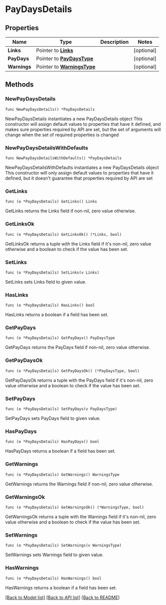# PayDaysDetails

## Properties

Name | Type | Description | Notes
------------ | ------------- | ------------- | -------------
**Links** | Pointer to [**Links**](Links.md) |  | [optional] 
**PayDays** | Pointer to [**PayDaysType**](PayDaysType.md) |  | [optional] 
**Warnings** | Pointer to [**WarningsType**](WarningsType.md) |  | [optional] 

## Methods

### NewPayDaysDetails

`func NewPayDaysDetails() *PayDaysDetails`

NewPayDaysDetails instantiates a new PayDaysDetails object
This constructor will assign default values to properties that have it defined,
and makes sure properties required by API are set, but the set of arguments
will change when the set of required properties is changed

### NewPayDaysDetailsWithDefaults

`func NewPayDaysDetailsWithDefaults() *PayDaysDetails`

NewPayDaysDetailsWithDefaults instantiates a new PayDaysDetails object
This constructor will only assign default values to properties that have it defined,
but it doesn't guarantee that properties required by API are set

### GetLinks

`func (o *PayDaysDetails) GetLinks() Links`

GetLinks returns the Links field if non-nil, zero value otherwise.

### GetLinksOk

`func (o *PayDaysDetails) GetLinksOk() (*Links, bool)`

GetLinksOk returns a tuple with the Links field if it's non-nil, zero value otherwise
and a boolean to check if the value has been set.

### SetLinks

`func (o *PayDaysDetails) SetLinks(v Links)`

SetLinks sets Links field to given value.

### HasLinks

`func (o *PayDaysDetails) HasLinks() bool`

HasLinks returns a boolean if a field has been set.

### GetPayDays

`func (o *PayDaysDetails) GetPayDays() PayDaysType`

GetPayDays returns the PayDays field if non-nil, zero value otherwise.

### GetPayDaysOk

`func (o *PayDaysDetails) GetPayDaysOk() (*PayDaysType, bool)`

GetPayDaysOk returns a tuple with the PayDays field if it's non-nil, zero value otherwise
and a boolean to check if the value has been set.

### SetPayDays

`func (o *PayDaysDetails) SetPayDays(v PayDaysType)`

SetPayDays sets PayDays field to given value.

### HasPayDays

`func (o *PayDaysDetails) HasPayDays() bool`

HasPayDays returns a boolean if a field has been set.

### GetWarnings

`func (o *PayDaysDetails) GetWarnings() WarningsType`

GetWarnings returns the Warnings field if non-nil, zero value otherwise.

### GetWarningsOk

`func (o *PayDaysDetails) GetWarningsOk() (*WarningsType, bool)`

GetWarningsOk returns a tuple with the Warnings field if it's non-nil, zero value otherwise
and a boolean to check if the value has been set.

### SetWarnings

`func (o *PayDaysDetails) SetWarnings(v WarningsType)`

SetWarnings sets Warnings field to given value.

### HasWarnings

`func (o *PayDaysDetails) HasWarnings() bool`

HasWarnings returns a boolean if a field has been set.


[[Back to Model list]](../README.md#documentation-for-models) [[Back to API list]](../README.md#documentation-for-api-endpoints) [[Back to README]](../README.md)



